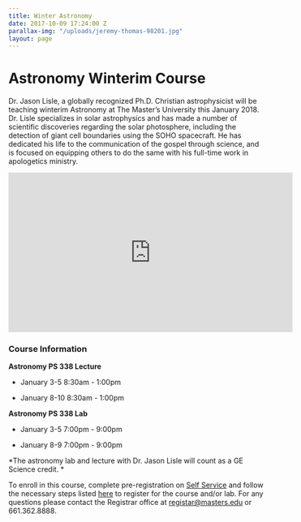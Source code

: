 ```yaml
---
title: Winter Astronomy
date: 2017-10-09 17:24:00 Z
parallax-img: "/uploads/jeremy-thomas-98201.jpg"
layout: page
---
```


# Astronomy Winterim Course

Dr. Jason Lisle, a globally recognized Ph.D. Christian astrophysicist will be teaching winterim Astronomy at The Master’s University this January 2018. Dr. Lisle specializes in solar astrophysics and has made a number of scientific discoveries regarding the solar photosphere, including the detection of giant cell boundaries using the SOHO spacecraft. He has dedicated his life to the communication of the gospel through science, and is focused on equipping others to do the same with his full-time work in apologetics ministry.

<div class="row">

<div class="col s12 m6 offset-m3 ">

<div class="video-container center">

<iframe width="560" height="315" src="https://www.youtube.com/embed/fVToHzZcfHQ?rel=0&showinfo=0" frameborder="0" allowfullscreen></iframe>

</div>

</div>

</div>

### **Course Information**

**Astronomy PS 338 Lecture**

* January 3-5 8:30am - 1:00pm

* January 8-10 8:30am - 1:00pm

**Astronomy PS 338 Lab**

* January 3-5 7:00pm - 9:00pm

* January 8-9 7:00pm - 9:00pm

*The astronomy lab and lecture with Dr. Jason Lisle will count as a GE Science credit. *

To enroll in this course,  complete pre-registration on [Self Service](https://portal.masters.edu/SelfService/Home.aspx) and follow the necessary steps listed [here](http://www.masters.edu/registrar#registration) to register for the course and/or lab. For any questions please contact the Registrar office at [registar@masters.edu](mailto:registar@masters.edu) or 661.362.8888.